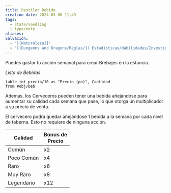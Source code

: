 ```yaml
---
title: Destilar Bebida
creation date: 2024-03-06 11:49
tags:
  - state/seedling
  - type/note
aliases: 
Salvación:
  - "[[Naturaleza]]"
  - "[[Dungeons and Dragons/Reglas/1) Estadisticas/Habilidades/Investigación|Investigación]]"
---
```

Puedes gastar tu acción semanal para crear Brebajes en la estancia. 

*Lista de Bebidas*
```dataview
table int_precio/10 as "Precio (po)", Cantidad
from #obj/beb  
```


Además, los Cerveceros pueden tener una bebida añejándose para aumentar su calidad cada semana que pase, lo que otorga un multiplicador a su precio de venta.

El cervecero podrá quedar añejándose 1 bebida a la semana por cada nivel de taberna. Esto no requiere de ninguna acción.


| Calidad    | Bonus de<br>Precio |
| ---------- | ------------------ |
| Común      | x2                 |
| Poco Común | x4                 |
| Raro       | x6                 |
| Muy Raro   | x8                 |
| Legendario | x12                |

